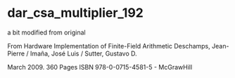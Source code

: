 # dar_csa_multiplier_192
 a bit modified from original
 
From 
Hardware Implementation of Finite-Field Arithmetic
Deschamps, Jean-Pierre / Imaña, José Luis / Sutter, Gustavo D.

March 2009. 360 Pages
ISBN 978-0-0715-4581-5 - McGrawHill



